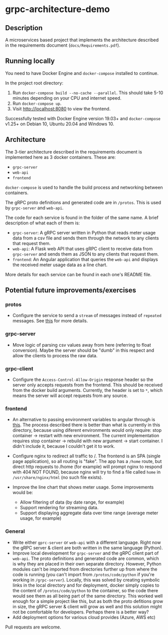 # grpc-architecture-demo

## Description

A microservices based project that implements the architecture described in the requirements document (`docs/Requirements.pdf`).

## Running locally

You need to have Docker Engine and `docker-compose` installed to continue.

In the project root directory:

1. Run `docker-compose build --no-cache --parallel`. This should take 5-10 minutes depending on your CPU and internet speed.
2. Run `docker-compose up`.
3. Visit [http://localhost:8080](http://localhost:8080) to view the frontend.

Successfully tested with Docker Engine version 19.03+ and `docker-compose` v1.25+ on Debian 10, Ubuntu 20.04 and Windows 10.

## Architecture

The 3-tier architecture described in the requirements document is implemented here as 3 docker containers. These are:

- `grpc-server`
- `web-api`
- `frontend`

`docker-compose` is used to handle the build process and networking between containers.

The gRPC proto definitions and generated code are in `/protos`. This is used by `grpc-server` and `web-api`.

The code for each service is found in the folder of the same name. A brief description of what each of them is:

- `grpc-server`: A gRPC server written in Python that reads meter usage data from a csv file and sends them through the network to any clients that request them.
- `web-api`: A Flask web API that uses gRPC client to receive data from `grpc-server` and sends them as JSON to any clients that request them.
- `frontend`: An Angular application that queries the `web-api` and displays the received meter usage data as a line chart.

More details for each service can be found in each one's README file.

## Potential future improvements/exercises

### protos

- Configure the service to send a `stream` of messages instead of `repeated` messages. See [this](https://grpc.io/docs/what-is-grpc/core-concepts/#server-streaming-rpc) for more details.

### grpc-server

- Move logic of parsing csv values away from here (referring to float conversion). Maybe the server should be "dumb" in this respect and allow the clients to process the raw data.

### grpc-client

- Configure the `Access-Control-Allow-Origin` response header so the server only accepts requests from the frontend. This should be received from the docker build arguments. Currently, the header is set to `*`, which means the server will accept requests from any source.

### frontend

- An alternative to passing environment variables to angular through is [this](https://pumpingco.de/blog/environment-variables-angular-docker/). The process described there is better than what is currently in this directory, because using diferent environments would only require: stop container -> restart with new environment. The current implementation requires stop container -> rebuild with new argument -> start container. I didn't include it, because I couldn't get it to work.
- Configure nginx to redirect all traffic to /. The frontend is an SPA (single page application), so all routing is "fake". The app has a `/home` route, but direct http requests to /home (for example) will prompt nginx to respond with 404 NOT FOUND, because nginx will try to find a file called `home` in `/usr/share/nginx/html` (no such file exists).
- Improve the line chart that shows meter usage. Some improvements would be:

  - Allow filtering of data (by date range, for example)
  - Support rendering for streaming data.
  - Support displaying aggregate data over time range (average meter usage, for example)

### General

- Write either `gprc-server` or `web-api` with a different language. Right now the gRPC server & client are both written in the same language (Python).
- Improve local development for `grpc-server` and the gRPC client part of `web-api`. The proto definitions and generated code are common, which is why they are placed in their own separate directory. However, Python modules can't be imported from directories further up from where the code is running (you can't import from `/protos/code/python` if you're working in `/grpc-server`). Locally, this was solved by creating symbolic links in the local directory and for deployment, docker simply copies to the content of `/protos/code/python` to the container, so the code there would see them as all being part of the same directory. This worked well enough for a simple project like this, but as both the proto defitions grow in size, the gRPC server & client will grow as well and this solution might not be comfortable for developers. Perhaps there is a better way?
- Add deployment options for various cloud provides (Azure, AWS etc)

Pull requests are welcome.
